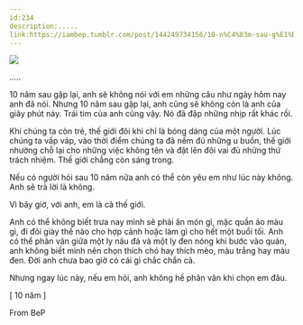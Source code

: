 ```yaml
---
id:234
description:.....
link:https://iambep.tumblr.com/post/144249734156/10-n%C4%83m-sau-g%E1%BA%B7p-l%E1%BA%A1i-anh-s%E1%BA%BD-kh%C3%B4ng-n%C3%B3i-v%E1%BB%9Bi-em
---
```


![](https://64.media.tumblr.com/c9307519aeaccf02fd2fc767e2317964/tumblr_o72j8jDELV1u3a9rjo1_500.png)

.....

10 năm sau gặp lại, anh sẽ không nói với em những câu như ngày hôm nay anh
đã nói. Nhưng 10 năm sau gặp lại, anh cũng sẽ không còn là anh của giây
phút này. Trái tim của anh cũng vậy. Nó đã đập những nhịp rất khác rồi.

Khi chúng ta còn trẻ, thế giới đôi khi chỉ là bóng dáng của một người. Lúc
chúng ta vấp váp, vào thời điểm chúng ta đã nếm đủ những u buồn, thế giới
nhường chỗ lại cho những việc không tên và đặt lên đôi vai đủ những thứ
trách nhiệm. Thế giới chẳng còn sáng trong.

Nếu có người hỏi sau 10 năm nữa anh có thể còn yêu em như lúc này không.
Anh sẽ trả lời là không.

Vì bây giờ, với anh, em là cả thế giới.

Anh có thể không biết trưa nay mình sẽ phải ăn món gì, mặc quần áo màu gì,
đi đôi giày thế nào cho hợp cảnh hoặc làm gì cho hết một buổi tối. Anh có
thể phân vân giữa một ly nâu đá và một ly đen nóng khi bước vào quán, anh
không biết mình nên chọn thích chó hay thích mèo, màu trắng hay màu đen.
Đời anh chưa bao giờ có cái gì chắc chắn cả.

Nhưng ngay lúc này, nếu em hỏi, anh không hề phân vân khi chọn em đâu.

[ 10 năm ]

From BeP